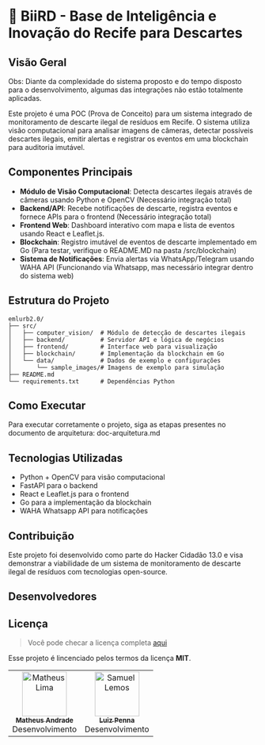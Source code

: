 # 🦅 BiiRD - Base de Inteligência e Inovação do Recife para Descartes

## Visão Geral

Obs: Diante da complexidade do sistema proposto e do tempo disposto para o desenvolvimento, algumas das integrações não estão totalmente aplicadas.

Este projeto é uma POC (Prova de Conceito) para um sistema integrado de monitoramento de descarte ilegal de resíduos em Recife. O sistema utiliza visão computacional para analisar imagens de câmeras, detectar possíveis descartes ilegais, emitir alertas e registrar os eventos em uma blockchain para auditoria imutável.

## Componentes Principais

- **Módulo de Visão Computacional**: Detecta descartes ilegais através de câmeras usando Python e OpenCV (Necessário integração total)
- **Backend/API**: Recebe notificações de descarte, registra eventos e fornece APIs para o frontend (Necessário integração total)
- **Frontend Web**: Dashboard interativo com mapa e lista de eventos usando React e Leaflet.js.
- **Blockchain**: Registro imutável de eventos de descarte implementado em Go (Para testar, verifique o README.MD na pasta /src/blockchain)
- **Sistema de Notificações**: Envia alertas via WhatsApp/Telegram usando WAHA API (Funcionando via Whatsapp, mas necessário integrar dentro do sistema web)

## Estrutura do Projeto

```
emlurb2.0/
├── src/
│   ├── computer_vision/  # Módulo de detecção de descartes ilegais
│   ├── backend/          # Servidor API e lógica de negócios
│   ├── frontend/         # Interface web para visualização
│   ├── blockchain/       # Implementação da blockchain em Go
│   └── data/             # Dados de exemplo e configurações
│       └── sample_images/# Imagens de exemplo para simulação
├── README.md
└── requirements.txt      # Dependências Python
```

## Como Executar

Para executar corretamente o projeto, siga as etapas presentes no documento de arquitetura: doc-arquitetura.md 

## Tecnologias Utilizadas

- Python + OpenCV para visão computacional
- FastAPI para o backend
- React e Leaflet.js para o frontend
- Go para a implementação da blockchain
- WAHA Whatsapp API para notificações

## Contribuição

Este projeto foi desenvolvido como parte do Hacker Cidadão 13.0 e visa demonstrar a viabilidade de um sistema de monitoramento de descarte ilegal de resíduos com tecnologias open-source. 

## Desenvolvedores

<table>
    <tr>
    <td widith:"90px" align="center"><a href="https://github.com/matheuslimaandrade"><img src="https://avatars.githubusercontent.com/u/90625499?v=4" width="90px;" alt="Matheus Lima"/><br /><sub><b>Matheus Andrade</b></sub></a><br />Desenvolvimento</td>
    <td align="center"><a href="https://github.com/luizwebnet"><img src="https://avatars.githubusercontent.com/u/98424992?v=4" width="90px;" alt="Samuel Lemos "/><br /><sub><b>Luiz Penna</b></sub></a><br />Desenvolvimento</td>

## Licença
>Você pode checar a licença completa [aqui](https://github.com/IgorAntun/node-chat/blob/master/LICENSE)

Esse projeto é lincenciado pelos termos da licença **MIT**.

